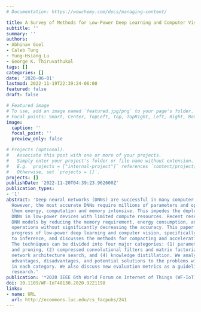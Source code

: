 ```yaml
---
# Documentation: https://wowchemy.com/docs/managing-content/

title: A Survey of Methods for Low-Power Deep Learning and Computer Vision
subtitle: ''
summary: ''
authors:
- Abhinav Goel
- Caleb Tung
- Yung-Hsiang Lu
- George K. Thiruvathukal
tags: []
categories: []
date: '2020-06-01'
lastmod: 2022-11-19T22:39:24-06:00
featured: false
draft: false

# Featured image
# To use, add an image named `featured.jpg/png` to your page's folder.
# Focal points: Smart, Center, TopLeft, Top, TopRight, Left, Right, BottomLeft, Bottom, BottomRight.
image:
  caption: ''
  focal_point: ''
  preview_only: false

# Projects (optional).
#   Associate this post with one or more of your projects.
#   Simply enter your project's folder or file name without extension.
#   E.g. `projects = ["internal-project"]` references `content/project/deep-learning/index.md`.
#   Otherwise, set `projects = []`.
projects: []
publishDate: '2022-11-20T04:39:23.962600Z'
publication_types:
- '1'
abstract: 'Deep neural networks (DNNs) are successful in many computer vision tasks.
  However, the most accurate DNNs require millions of parameters and operations, making
  them energy, computation and memory intensive. This impedes the deployment of large
  DNNs in low-power devices with limited compute resources. Recent research improves
  DNN models by reducing the memory requirement, energy consumption, and number of
  operations without significantly decreasing the accuracy. This paper surveys the
  progress of low-power deep learning and computer vision, specifically in regards
  to inference, and discusses the methods for compacting and accelerating DNN models.
  The techniques can be divided into four major categories: (1) parameter quantization
  and pruning, (2) compressed convolutional filters and matrix factorization, (3)
  network architecture search, and (4) knowledge distillation. We analyze the accuracy,
  advantages, disadvantages, and potential solutions to the problems with the techniques
  in each category. We also discuss new evaluation metrics as a guideline for future
  research.'
publication: '*2020 IEEE 6th World Forum on Internet of Things (WF-IoT)*'
doi: 10.1109/WF-IoT48130.2020.9221198
links:
- name: URL
  url: http://ecommons.luc.edu/cs_facpubs/241
---
```

